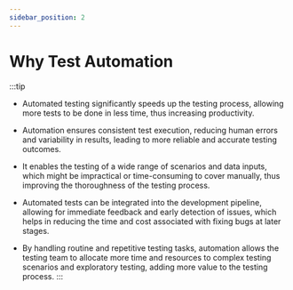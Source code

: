 ```yaml
---
sidebar_position: 2
---
```


# Why Test Automation

:::tip
- Automated testing significantly speeds up the testing process, allowing more tests to be done in less time, thus increasing productivity.

- Automation ensures consistent test execution, reducing human errors and variability in results, leading to more reliable and accurate testing outcomes.

- It enables the testing of a wide range of scenarios and data inputs, which might be impractical or time-consuming to cover manually, thus improving the thoroughness of the testing process.

- Automated tests can be integrated into the development pipeline, allowing for immediate feedback and early detection of issues, which helps in reducing the time and cost associated with fixing bugs at later stages.

- By handling routine and repetitive testing tasks, automation allows the testing team to allocate more time and resources to complex testing scenarios and exploratory testing, adding more value to the testing process.
:::